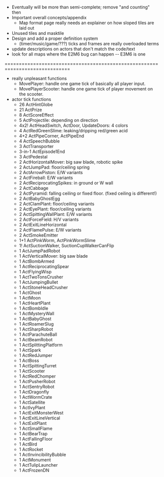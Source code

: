 * Eventually will be more than semi-complete; remove "and counting" then
* Important overall concepts/appendix
    * Map format page really needs an explainer on how sloped tiles are laid out
* Unused tiles and masktile
* Design and add a proper definition system
    * (timer/music/game/???) ticks and frames are really overloaded terms
* update descriptions on actors that don't match the code/text
* look for all maps where the E2M6 bug can happen -- E3M6 is one

=============================================================================

* really unpleasant functions
    * MovePlayer: handle one game tick of basically all player input.
    * MovePlayerScooter: handle one game tick of player movement on the scooter.
* actor tick functions
    * 26 ActHintGlobe
    * 21 ActPrize
    * 8 ActScoreEffect
    * 5 ActProjectile: depending on direction
    * 4x2! ActHeadSwitch, ActDoor, UpdateDoors: 4 colors
    * 4 ActRedGreenSlime: leaking/dripping red/green acid
    * 4+2 ActPipeCorner, ActPipeEnd
    * 4 ActSpeechBubble
    * 3 ActTransporter
    * 3-in-1 ActEpisode1End
    * 3 ActPedestal
    * 2 ActHorizontalMover: big saw blade, robotic spike
    * 2 ActJumpPad: floor/ceiling spring
    * 2 ActArrowPiston: E/W variants
    * 2 ActFireball: E/W variants
    * 2 ActReciprocatingSpikes: in ground or W wall
    * 2 ActCabbage
    * 2 ActPyramid: falling ceiling or fixed floor. (fixed ceiling is different!)
    * 2 ActBabyGhostEgg
    * 2 ActClamPlant: floor/ceiling variants
    * 2 ActEyePlant: floor/ceiling variants
    * 2 ActSpittingWallPlant: E/W variants
    * 2 ActForceField: H/V variants
    * 2 ActExitLineHorizontal
    * 2 ActFlamePulse: E/W variants
    * 2 ActSmokeEmitter
    * 1+1 ActPinkWorm, ActPinkWormSlime
    * 1! ActSuctionWalker, SuctionCupWalkerCanFlip
    * 1 ActJumpPadRobot
    * 1 ActVerticalMover: big saw blade
    * 1 ActBombArmed
    * 1 ActReciprocatingSpear
    * 1 ActFlyingWisp
    * 1 ActTwoTonsCrusher
    * 1 ActJumpingBullet
    * 1 ActStoneHeadCrusher
    * 1 ActGhost
    * 1 ActMoon
    * 1 ActHeartPlant
    * 1 ActBombIdle
    * 1 ActMysteryWall
    * 1 ActBabyGhost
    * 1 ActRoamerSlug
    * 1 ActSharpRobot
    * 1 ActParachuteBall
    * 1 ActBeamRobot
    * 1 ActSplittingPlatform
    * 1 ActSpark
    * 1 ActRedJumper
    * 1 ActBoss
    * 1 ActSpittingTurret
    * 1 ActScooter
    * 1 ActRedChomper
    * 1 ActPusherRobot
    * 1 ActSentryRobot
    * 1 ActDragonfly
    * 1 ActWormCrate
    * 1 ActSatellite
    * 1 ActIvyPlant
    * 1 ActExitMonsterWest
    * 1 ActExitLineVertical
    * 1 ActExitPlant
    * 1 ActSmallFlame
    * 1 ActBearTrap
    * 1 ActFallingFloor
    * 1 ActBird
    * 1 ActRocket
    * 1 ActInvincibilityBubble
    * 1 ActMonument
    * 1 ActTulipLauncher
    * 1 ActFrozenDN
